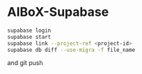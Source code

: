 # AIBoX-Supabase

```bash
supabase login
supabase start
supabase link --project-ref <project-id>
supabase db diff --use-migra -f file_name
```

and git push
